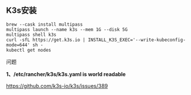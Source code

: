 ## K3s安装

```
brew --cask install multipass
multipass launch --name k3s --mem 1G --disk 5G
multipass shell k3s
curl -sfL https://get.k3s.io | INSTALL_K3S_EXEC='--write-kubeconfig-mode=644' sh -
kubectl get nodes
```

问题

**1、/etc/rancher/k3s/k3s.yaml is world readable**

https://github.com/k3s-io/k3s/issues/389

